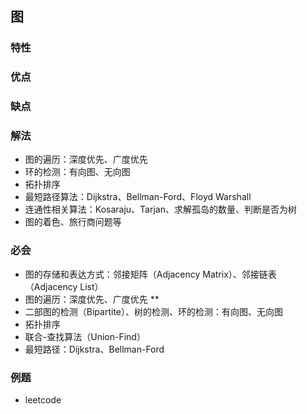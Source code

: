 ## 图
### 特性
 
### 优点
### 缺点
### 解法
 - 图的遍历：深度优先、广度优先
 - 环的检测：有向图、无向图
 - 拓扑排序
 - 最短路径算法：Dijkstra、Bellman-Ford、Floyd Warshall
 - 连通性相关算法：Kosaraju、Tarjan、求解孤岛的数量、判断是否为树
 - 图的着色、旅行商问题等
### 必会
 - 图的存储和表达方式：邻接矩阵（Adjacency Matrix）、邻接链表（Adjacency List）
 - 图的遍历：深度优先、广度优先 **
 - 二部图的检测（Bipartite）、树的检测、环的检测：有向图、无向图
 - 拓扑排序
 - 联合-查找算法（Union-Find）
 - 最短路径：Dijkstra、Bellman-Ford
### 例题
 - leetcode 